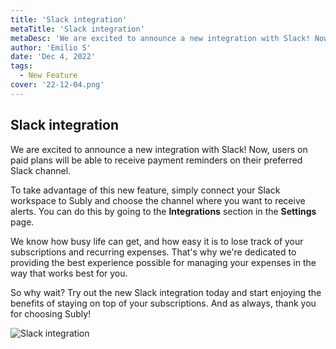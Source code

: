 ```yaml
---
title: 'Slack integration'
metaTitle: 'Slack integration'
metaDesc: 'We are excited to announce a new integration with Slack! Now, users on paid plans will be able to receive payment reminders on their preferred Slack channel.'
author: 'Emilio S'
date: 'Dec 4, 2022'
tags:
  - New Feature
cover: '22-12-04.png'
---
```


## Slack integration

We are excited to announce a new integration with Slack! Now, users on paid plans will be able to receive payment reminders on their preferred Slack channel.

To take advantage of this new feature, simply connect your Slack workspace to Subly and choose the channel where you want to receive alerts. You can do this by going to the **Integrations** section in the **Settings** page.

We know how busy life can get, and how easy it is to lose track of your subscriptions and recurring expenses. That's why we're dedicated to providing the best experience possible for managing your expenses in the way that works best for you.

So why wait? Try out the new Slack integration today and start enjoying the benefits of staying on top of your subscriptions. And as always, thank you for choosing Subly!

![Slack integration](/release-notes/content/22-12-04/01.png)
